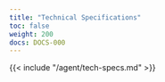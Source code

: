 ```yaml
---
title: "Technical Specifications"
toc: false
weight: 200
docs: DOCS-000
---
```


{{< include "/agent/tech-specs.md" >}}

